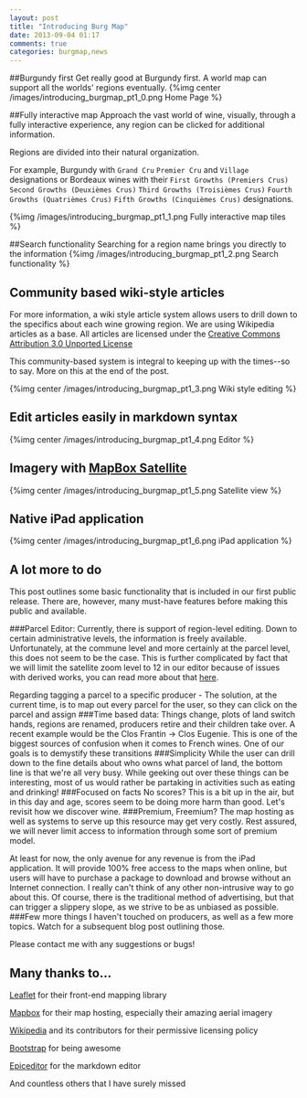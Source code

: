 ```yaml
---
layout: post
title: "Introducing Burg Map"
date: 2013-09-04 01:17
comments: true
categories: burgmap,news
---
```

##Burgundy first
Get really good at Burgundy first. A world map can support all the worlds' regions eventually.
{%img center /images/introducing_burgmap_pt1_0.png Home Page %}

<!--more-->

##Fully interactive map
Approach the vast world of wine, visually, through a fully interactive experience, any region can be clicked for additional information.

Regions are divided into their natural organization.

For example, Burgundy with `Grand Cru` `Premier Cru` and `Village` designations or Bordeaux wines with their `First Growths (Premiers Crus)` `Second Growths (Deuxièmes Crus)` `Third Growths (Troisièmes Crus)` `Fourth Growths (Quatrièmes Crus)` `Fifth Growths (Cinquièmes Crus)` designations.

{%img /images/introducing_burgmap_pt1_1.png Fully interactive map tiles %}

##Search functionality
Searching for a region name brings you directly to the information
{%img /images/introducing_burgmap_pt1_2.png Search functionality %}


## Community based wiki-style articles
For more information, a wiki style article system allows users to drill down to the specifics about each wine growing region. We are using Wikipedia articles as a base. All articles are licensed under the [Creative Commons Attribution 3.0 Unported License](http://creativecommons.org/licenses/by/3.0/)

This community-based system is integral to keeping up with the times--so to say. More on this at the end of the post.

{%img center /images/introducing_burgmap_pt1_3.png Wiki style editing %}
## Edit articles easily in markdown syntax
{%img center /images/introducing_burgmap_pt1_4.png Editor %}
## Imagery with [MapBox Satellite](http://mapbox.com)
{%img center /images/introducing_burgmap_pt1_5.png Satellite view %}
## Native iPad application
{%img center /images/introducing_burgmap_pt1_6.png iPad application %}

## A lot more to do
This post outlines some basic functionality that is included in our first public release. There are, however, many must-have features before making this public and available.

###Parcel Editor:
Currently, there is support of region-level editing. Down to certain administrative levels, the information is freely available. Unfortunately, at the commune level and more certainly at the parcel level, this does not seem to be the case. This is further complicated by fact that we will limit the satellite zoom level to 12 in our editor because of issues with derived works, you can read more about that [here](http://www.mapbox.com/tos/). 

Regarding tagging a parcel to a specific producer - The solution, at the current time, is to map out every parcel for the user, so they can click on the parcel and assign
###Time based data:
Things change, plots of land switch hands, regions are renamed, producers retire and their children take over. A recent example would be the Clos Frantin -> Clos Eugenie. This is one of the biggest sources of confusion when it comes to French wines. One of our goals is to demystify these transitions
###Simplicity
While the user can drill down to the fine details about who owns what parcel of land, the bottom line is that we're all very busy. While geeking out over these things can be interesting, most of us would rather be partaking in activities such as eating and drinking!
###Focused on facts
No scores? This is a bit up in the air, but in this day and age, scores seem to be doing more harm than good. Let's revisit how we discover wine.
###Premium, Freemium?
The map hosting as well as systems to serve up this resource may get very costly. Rest assured, we will never limit access to information through some sort of premium model.

At least for now, the only avenue for any revenue is from the iPad application. It will provide 100% free access to the maps when online, but users will have to purchase a package to download and browse without an Internet connection. I really can't think of any other non-intrusive way to go about this. Of course, there is the traditional method of advertising, but that can trigger a slippery slope, as we strive to be as unbiased as possible.
###Few more things
I haven't touched on producers, as well as a few more topics. Watch for a subsequent blog post outlining those.

Please contact me with any suggestions or bugs!

## Many thanks to...
[Leaflet](http://leafletjs.com) for their front-end mapping library

[Mapbox](http://mapbox.com) for their map hosting, especially their amazing aerial imagery

[Wikipedia](http://wikipedia.org) and its contributors for their permissive licensing policy

[Bootstrap](http://twitter.github.io/bootstrap) for being awesome

[Epiceditor](http://epiceditor.com/) for the markdown editor

And countless others that I have surely missed

